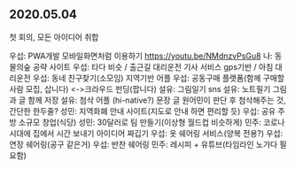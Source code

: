 ## 2020.05.04 

첫 회의, 모든 아이디어 취합

우섭: PWA개발 모바일화면처럼 이용하기 https://youtu.be/NMdnzvPsGu8
나: 동물의숲 공략 사이트
우섭: 타다 비슷 / 출근길 대리운전 기사 서비스 gps기반 / 아침 대리운전
우섭: 동네 친구찾기(소모임) 지역기반 어플
우섭: 공동구매 플랫폼(함께 구매할 사람 모집, 삽니다) <->크라우드 펀딩(팝니다)
설유: 그림일기 sns
설유: 노트필기 그림과 글 함께 저장
설유: 첨삭 어플 (hi-native?) 문장 글 원어민이 판단 후 첨삭해주는 것, 간단한 한두줄?
성민: 지역화폐 안내 사이트(지도로 안내 하면 편리할 듯)
우섭: 공유 주방 소규모 창업(식당)
성민: 30달러로 팀 만들기(이상형 월드컵 비슷하게)
민주: 코로나 시대에 집에서 시간 보내기 아이디어 짜깁기
우섭: 옷 쉐어링 서비스(양복 전용?)
우섭: 연장 쉐어링(공구 같은거)
우섭: 반찬 쉐어링
민주: 레시피 + 유튜브(타임라인 노가다 필요함)